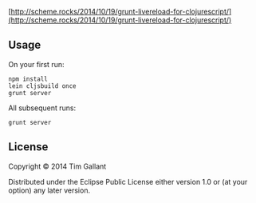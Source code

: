 [http://scheme.rocks/2014/10/19/grunt-livereload-for-clojurescript/](http://scheme.rocks/2014/10/19/grunt-livereload-for-clojurescript/)

## Usage

On your first run:

    npm install
    lein cljsbuild once
    grunt server

All subsequent runs:

    grunt server


## License

Copyright © 2014 Tim Gallant

Distributed under the Eclipse Public License either version 1.0 or (at
your option) any later version.
